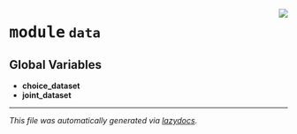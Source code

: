 <!-- markdownlint-disable -->

<a href="../deepchoice/data/__init__.py#L0"><img align="right" style="float:right;" src="https://img.shields.io/badge/-source-cccccc?style=flat-square"></a>

# <kbd>module</kbd> `data`




**Global Variables**
---------------
- **choice_dataset**
- **joint_dataset**




---

_This file was automatically generated via [lazydocs](https://github.com/ml-tooling/lazydocs)._
